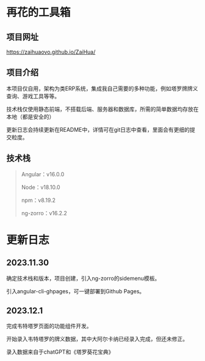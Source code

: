 # 再花的工具箱

## 项目网址

<https://zaihuaovo.github.io/ZaiHua/>

## 项目介绍

本项目仅自用，架构为类ERP系统，集成我自己需要的多种功能，例如塔罗牌牌义查询、游戏工具等等。

技术栈仅使用静态前端，不搭载后端、服务器和数据库，所需的简单数据均存放在本地（都是安全的）

更新日志会持续更新在README中，详情可在git日志中查看，里面会有更细的提交粒度。

## 技术栈

> Angular：v16.0.0
>
> Node：v18.10.0
>
> npm：v8.19.2
>
> ng-zorro：v16.2.2

# 更新日志

## 2023.11.30

确定技术栈和版本，项目创建，引入ng-zorro的sidemenu模板。

引入angular-cli-ghpages，可一键部署到Github Pages。

## 2023.12.1

完成韦特塔罗页面的功能组件开发。

开始录入韦特塔罗的牌义数据，其中大阿尔卡纳已经录入完成，但还未修正。

录入数据来自于chatGPT和《塔罗葵花宝典》
